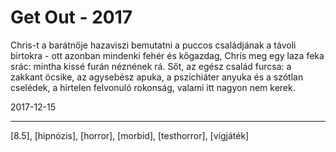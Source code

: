 # Get Out - 2017

Chris-t a barátnője hazaviszi bemutatni a puccos családjának a távoli birtokra - ott azonban mindenki fehér és kőgazdag, Chris meg egy laza feka srác: mintha kissé furán néznének rá. Sőt, az egész család furcsa: a zakkant öcsike, az agysebész apuka, a pszichiáter anyuka és a szótlan cselédek, a hirtelen felvonuló rokonság, valami itt nagyon nem kerek.

2017-12-15

----

[8.5], [hipnózis], [horror], [morbid], [testhorror], [vígjáték]
